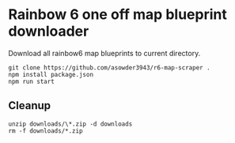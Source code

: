 # Rainbow 6 one off map blueprint downloader

Download all rainbow6 map blueprints to current directory.

```
git clone https://github.com/asowder3943/r6-map-scraper . 
npm install package.json
npm run start
```

## Cleanup
```
unzip downloads/\*.zip -d downloads          
rm -f downloads/*.zip       
```
